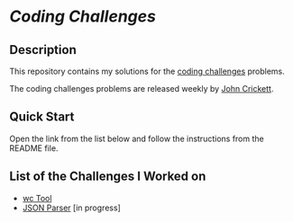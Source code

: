 
# **_Coding Challenges_**

## Description
This repository contains my solutions for the [coding challenges][] problems.

[coding challenges]: https://codingchallenges.fyi/challenges/intro

The coding challenges problems are released weekly by [John Crickett](https://www.linkedin.com/in/johncrickett/).

## Quick Start
Open the link from the list below and follow the instructions from the README file.

## List of the Challenges I Worked on
- [wc Tool](https://github.com/yisroelshulman/coding_challenges/tree/main/wc_tool)
- [JSON Parser](https://github.com/yisroelshulman/coding_challenges/tree/main/json_parser) [in progress]
